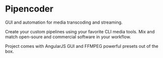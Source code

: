 # Pipencoder
GUI and automation for media transcoding and streaming.

Create your custom pipelines using your favorite CLI media tools.
Mix and match open-soure and commercial software in your workflow.

Project comes with AngularJS GUI and FFMPEG powerful presets out of the box.
